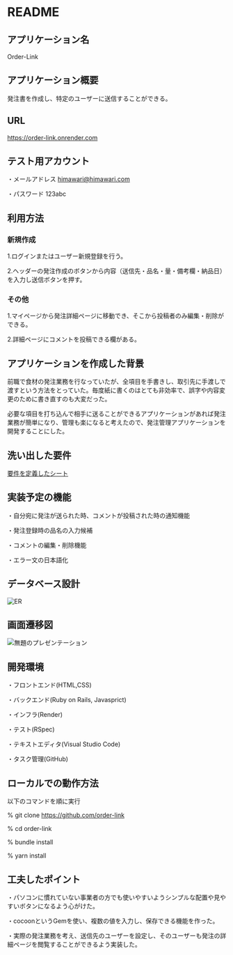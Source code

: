 # README

## アプリケーション名
Order-Link

## アプリケーション概要
発注書を作成し、特定のユーザーに送信することができる。

## URL
https://order-link.onrender.com

## テスト用アカウント
・メールアドレス
himawari@himawari.com

・パスワード
123abc

## 利用方法
### 新規作成
1.ログインまたはユーザー新規登録を行う。

2.ヘッダーの発注作成のボタンから内容（送信先・品名・量・備考欄・納品日）を入力し送信ボタンを押す。

### その他
1.マイページから発注詳細ページに移動でき、そこから投稿者のみ編集・削除ができる。

2.詳細ページにコメントを投稿できる欄がある。

## アプリケーションを作成した背景

前職で食材の発注業務を行なっていたが、全項目を手書きし、取引先に手渡しで渡すという方法をとっていた。毎度紙に書くのはとても非効率で、誤字や内容変更のために書き直すのも大変だった。

必要な項目を打ち込んで相手に送ることができるアプリケーションがあれば発注業務が簡単になり、管理も楽になると考えたので、発注管理アプリケーションを開発することにした。

## 洗い出した要件
[要件を定義したシート](https://docs.google.com/spreadsheets/d/1WvnPBzfSjBlhUhAY3-TWs0iAeYly6wd59wJF8F2DH_4/edit?usp=sharing)

## 実装予定の機能

・自分宛に発注が送られた時、コメントが投稿された時の通知機能

・発注登録時の品名の入力候補

・コメントの編集・削除機能

・エラー文の日本語化

## データベース設計
![ER](https://github.com/benaturalblue/order-link/assets/130998935/32329518-0e9b-49b6-a8da-61ce45aaafe8)

## 画面遷移図
![無題のプレゼンテーション](https://github.com/benaturalblue/order-link/assets/130998935/a3b28c34-8b00-4821-93cd-0eb0c596006e)

## 開発環境
・フロントエンド(HTML,CSS)

・バックエンド(Ruby on Rails, Javasprict)

・インフラ(Render)

・テスト(RSpec)

・テキストエディタ(Visual Studio Code)

・タスク管理(GitHub)

## ローカルでの動作方法
以下のコマンドを順に実行

% git clone https://github.com/order-link

% cd order-link

% bundle install

% yarn install

## 工夫したポイント
・パソコンに慣れていない事業者の方でも使いやすいようシンプルな配置や見やすいボタンになるよう心がけた。

・cocoonというGemを使い、複数の値を入力し、保存できる機能を作った。

・実際の発注業務を考え、送信先のユーザーを設定し、そのユーザーも発注の詳細ページを閲覧することができるよう実装した。